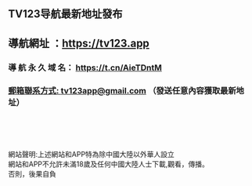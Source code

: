 

<h2>TV123导航最新地址發布</h2>
  <h2>
導航網址 ：<a href="https://tv123.app" rel="nofollow">https://tv123.app</a></h2>  
 <h3>
導 航 永 久 域 名： 	<a href="https://t.cn/AieTDntM" rel="nofollow">https://t.cn/AieTDntM</a></h3>
<h3>
<a id="user-content--郵箱聯系方式-tv123app-發送任意內容獲取最新地址" class="anchor" aria-hidden="true" href="#-郵箱聯系方式-tv123app-發送任意內容獲取最新地址">
郵箱聯系方式: <a href="mailto:tv123app@gmail.com">tv123app@gmail.com</a> （發送任意內容獲取最新地址）</h3>

<br>
<br>
<br>
<br>
網站聲明:上述網站和APP特為除中國大陸以外華人設立<br>
網站和APP不允許未滿18歲及任何中國大陸人士下載,觀看，傳播。<br>
否則，後果自負<br>
<br>
